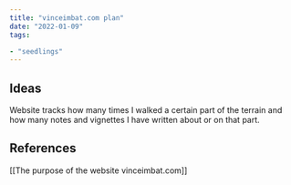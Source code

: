 ```yaml
---
title: "vinceimbat.com plan"
date: "2022-01-09"
tags:

- "seedlings"
---
```


## Ideas

Website tracks how many times I walked a certain part of the terrain and how many notes and vignettes I have written about or on that part.

## References

[[The purpose of the website vinceimbat.com]]

